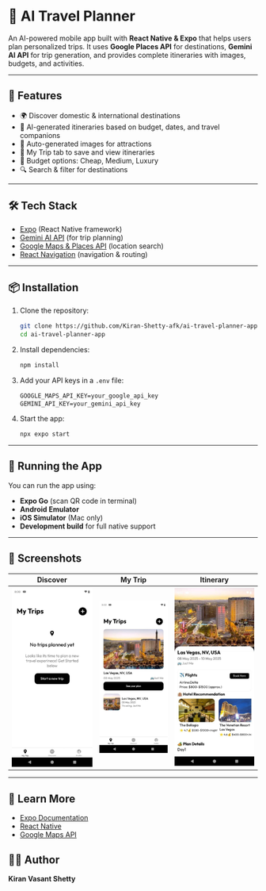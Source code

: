 
# 🧳 AI Travel Planner

An AI-powered mobile app built with **React Native & Expo** that helps users plan personalized trips.
It uses **Google Places API** for destinations, **Gemini AI API** for trip generation, and provides complete itineraries with images, budgets, and activities.

---

## 🚀 Features

* 🌍 Discover domestic & international destinations
* 🤖 AI-generated itineraries based on budget, dates, and travel companions
* 📸 Auto-generated images for attractions
* 📅 My Trip tab to save and view itineraries
* 💸 Budget options: Cheap, Medium, Luxury
* 🔍 Search & filter for destinations

---

## 🛠️ Tech Stack

* [Expo](https://expo.dev/) (React Native framework)
* [Gemini AI API](https://ai.google.dev/) (for trip planning)
* [Google Maps & Places API](https://developers.google.com/maps) (location search)
* [React Navigation](https://reactnavigation.org/) (navigation & routing)

---

## 📦 Installation

1. Clone the repository:

   ```bash
   git clone https://github.com/Kiran-Shetty-afk/ai-travel-planner-app.git
   cd ai-travel-planner-app
   ```

2. Install dependencies:

   ```bash
   npm install
   ```

3. Add your API keys in a `.env` file:

   ```env
   GOOGLE_MAPS_API_KEY=your_google_api_key
   GEMINI_API_KEY=your_gemini_api_key
   ```

4. Start the app:

   ```bash
   npx expo start
   ```

---

## 📱 Running the App

You can run the app using:

* **Expo Go** (scan QR code in terminal)
* **Android Emulator**
* **iOS Simulator** (Mac only)
* **Development build** for full native support

---

## 📸 Screenshots

| Discover | My Trip | Itinerary |
|----------|---------|-----------|
| ![Discover](assets/images/screenshots/discover.png) | ![My Trip](assets/images/screenshots/mytrip.png) | ![Itinerary](assets/images/screenshots/itinerary.png) |


---

## 📖 Learn More

* [Expo Documentation](https://docs.expo.dev/)
* [React Native](https://reactnative.dev/)
* [Google Maps API](https://developers.google.com/maps/documentation)



## 👨‍💻 Author

**Kiran Vasant Shetty**



